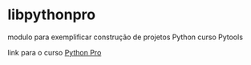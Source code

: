 # libpythonpro
modulo para exemplificar construção de projetos Python curso Pytools

link para o curso [Python Pro](https://pythonpro.com.br/)